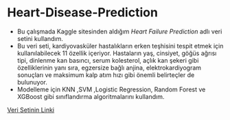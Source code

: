 # Heart-Disease-Prediction
* Bu çalışmada Kaggle sitesinden aldığım *Heart Failure Prediction* adlı veri setini kullandım. 
* Bu veri seti, kardiyovasküler hastalıkların erken teşhisini tespit etmek için kullanılabilecek 11 özellik içeriyor. Hastaların yaş, cinsiyet, göğüs ağrısı tipi, dinlenme kan basıncı, serum kolesterol, açlık kan şekeri gibi özelliklerinin yanı sıra, egzersize bağlı anjina, elektrokardiyogram sonuçları ve maksimum kalp atım hızı gibi önemli belirteçler de bulunuyor.
* Modelleme için KNN ,SVM ,Logistic Regression, Random Forest ve XGBoost gibi sınıflandırma algoritmalarını kullandım.


[Veri Setinin Linki](https://www.kaggle.com/datasets/fedesoriano/heart-failure-prediction/data)
